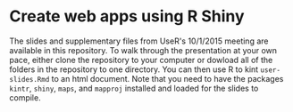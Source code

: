 # Create web apps using R Shiny 

The slides and supplementary files from UseR's 10/1/2015 meeting are available in this repository. To walk through the presentation at your own pace, either clone the repository to your computer or dowload all of the folders in the repository to one directory. You can then use R to kint `user-slides.Rmd` to an html document. Note that you need to have the packages `kintr`, `shiny`, `maps`, and `mapproj` installed and loaded for the slides to compile. 
